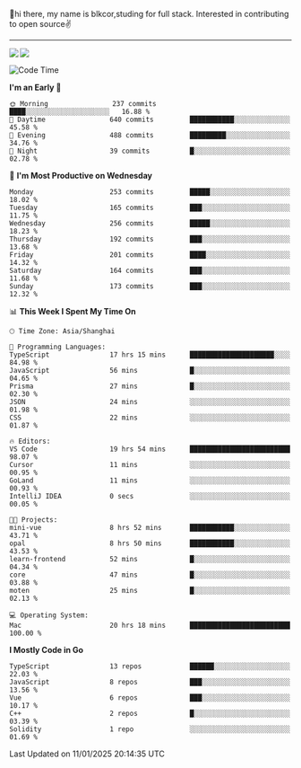 👋hi there, my name is blkcor,studing for full stack.
Interested in contributing to open source✌️

<hr/>

![](https://github-readme-stats.vercel.app/api?username=blkcor)
<a href="https://github.com/blkcor/github-readme-stats">
    <img align="left" src="https://github-readme-stats.vercel.app/api/top-langs/?username=blkcor&hide=jupyter%20notebook,shaderlab,tex,c%23&langs_count=9" />
</a>


<!--START_SECTION:waka-->
![Code Time](http://img.shields.io/badge/Code%20Time-1%2C770%20hrs%2058%20mins-blue)

**I'm an Early 🐤** 

```text
🌞 Morning                237 commits         ████░░░░░░░░░░░░░░░░░░░░░   16.88 % 
🌆 Daytime                640 commits         ███████████░░░░░░░░░░░░░░   45.58 % 
🌃 Evening                488 commits         █████████░░░░░░░░░░░░░░░░   34.76 % 
🌙 Night                  39 commits          █░░░░░░░░░░░░░░░░░░░░░░░░   02.78 % 
```
📅 **I'm Most Productive on Wednesday** 

```text
Monday                   253 commits         █████░░░░░░░░░░░░░░░░░░░░   18.02 % 
Tuesday                  165 commits         ███░░░░░░░░░░░░░░░░░░░░░░   11.75 % 
Wednesday                256 commits         █████░░░░░░░░░░░░░░░░░░░░   18.23 % 
Thursday                 192 commits         ███░░░░░░░░░░░░░░░░░░░░░░   13.68 % 
Friday                   201 commits         ████░░░░░░░░░░░░░░░░░░░░░   14.32 % 
Saturday                 164 commits         ███░░░░░░░░░░░░░░░░░░░░░░   11.68 % 
Sunday                   173 commits         ███░░░░░░░░░░░░░░░░░░░░░░   12.32 % 
```


📊 **This Week I Spent My Time On** 

```text
🕑︎ Time Zone: Asia/Shanghai

💬 Programming Languages: 
TypeScript               17 hrs 15 mins      █████████████████████░░░░   84.98 % 
JavaScript               56 mins             █░░░░░░░░░░░░░░░░░░░░░░░░   04.65 % 
Prisma                   27 mins             █░░░░░░░░░░░░░░░░░░░░░░░░   02.30 % 
JSON                     24 mins             ░░░░░░░░░░░░░░░░░░░░░░░░░   01.98 % 
CSS                      22 mins             ░░░░░░░░░░░░░░░░░░░░░░░░░   01.87 % 

🔥 Editors: 
VS Code                  19 hrs 54 mins      █████████████████████████   98.07 % 
Cursor                   11 mins             ░░░░░░░░░░░░░░░░░░░░░░░░░   00.95 % 
GoLand                   11 mins             ░░░░░░░░░░░░░░░░░░░░░░░░░   00.93 % 
IntelliJ IDEA            0 secs              ░░░░░░░░░░░░░░░░░░░░░░░░░   00.05 % 

🐱‍💻 Projects: 
mini-vue                 8 hrs 52 mins       ███████████░░░░░░░░░░░░░░   43.71 % 
opal                     8 hrs 50 mins       ███████████░░░░░░░░░░░░░░   43.53 % 
learn-frontend           52 mins             █░░░░░░░░░░░░░░░░░░░░░░░░   04.34 % 
core                     47 mins             █░░░░░░░░░░░░░░░░░░░░░░░░   03.88 % 
moten                    25 mins             █░░░░░░░░░░░░░░░░░░░░░░░░   02.13 % 

💻 Operating System: 
Mac                      20 hrs 18 mins      █████████████████████████   100.00 % 
```

**I Mostly Code in Go** 

```text
TypeScript               13 repos            ██████░░░░░░░░░░░░░░░░░░░   22.03 % 
JavaScript               8 repos             ███░░░░░░░░░░░░░░░░░░░░░░   13.56 % 
Vue                      6 repos             ███░░░░░░░░░░░░░░░░░░░░░░   10.17 % 
C++                      2 repos             █░░░░░░░░░░░░░░░░░░░░░░░░   03.39 % 
Solidity                 1 repo              ░░░░░░░░░░░░░░░░░░░░░░░░░   01.69 % 
```




 Last Updated on 11/01/2025 20:14:35 UTC
<!--END_SECTION:waka-->


